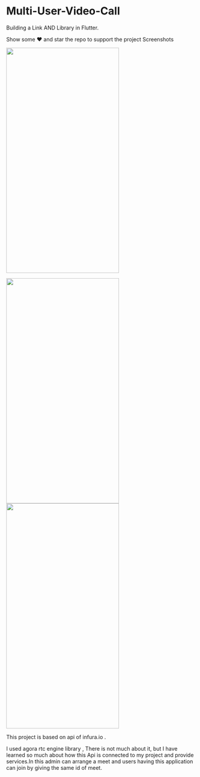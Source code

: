 # Multi-User-Video-Call
Building a Link AND Library in Flutter.

Show some ❤️ and star the repo to support the project Screenshots

<img src="https://user-images.githubusercontent.com/55958579/114082570-89a4e400-98cb-11eb-9d46-a8abd1770df8.jpg" width="300px" height="600px" />
<p float="left">
<img src="https://user-images.githubusercontent.com/55958579/114082578-8d386b00-98cb-11eb-9b53-6b252681f2a3.jpg" width="300px" height="600px" />
<img src="https://user-images.githubusercontent.com/55958579/114082583-90335b80-98cb-11eb-8ccc-4279483d9fa9.jpg" width="300px" height="600px"> 
</p>

This project is based on api of infura.io . 

I used agora rtc engine library , There is not much about it,
but I have learned so much about how this Api is 
connected to my project and provide services.In
this admin can arrange a meet and users having 
this application can join by giving the same id of meet.
